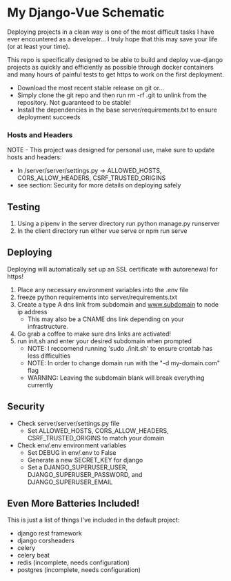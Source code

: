 # My Django-Vue Schematic
Deploying projects in a clean way is one of the most difficult tasks I have ever encountered as a developer... I truly hope that this may save your life (or at least your time).

This repo is specifically designed to be able to build and deploy vue-django projects as quickly and efficiently as possible through docker containers and many hours of painful tests to get https to work on the first deployment.

- Download the most recent stable release on git or...
- Simply clone the git repo and then run rm -rf .git to unlink from the repository. Not guaranteed to be stable!
- Install the dependencies in the base server/requirements.txt to ensure deployment succeeds

### Hosts and Headers
NOTE - This project was designed for personal use, make sure to update hosts and headers:
- In /server/server/settings.py -> ALLOWED_HOSTS, CORS_ALLOW_HEADERS, CSRF_TRUSTED_ORIGINS
- see section: Security for more details on deploying safely
 

## Testing
1. Using a pipenv in the server directory run python manage.py runserver
2. In the client directory run either vue serve or npm run serve


## Deploying
Deploying will automatically set up an SSL certificate with autorenewal for https! 

1. Place any necessary environment variables into the .env file
2. freeze python requirements into server/requirements.txt
3. Create a type A dns link from subdomain and www.subdomain to node ip address
    - This may also be a CNAME dns link depending on your infrastructure.
4. Go grab a coffee to make sure dns links are activated!
5. run init.sh and enter your desired subdomain when prompted
    - NOTE: I reccomend running 'sudo ./init.sh' to ensure crontab has less difficulties
    - NOTE: In order to change domain run with the "-d my-domain.com" flag
    - WARNING: Leaving the subdomain blank will break everything currently

## Security
- Check server/server/settings.py file
    - Set ALLOWED_HOSTS, CORS_ALLOW_HEADERS, CSRF_TRUSTED_ORIGINS to match your domain
- Check env/.env environment variables
    - Set DEBUG in env/.env to False
    - Generate a new SECRET_KEY for django
    - Set a DJANGO_SUPERUSER_USER, DJANGO_SUPERUSER_PASSWORD, and DJANGO_SUPERUSER_EMAIL


## Even More Batteries Included!
This is just a list of things I've included in the default project:
- django rest framework
- django corsheaders
- celery
- celery beat
- redis (incomplete, needs configuration)
- postgres (incomplete, needs configuration)
